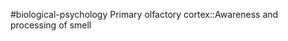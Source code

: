 #biological-psychology 
Primary olfactory cortex::Awareness and processing of smell
<!--SR:!2023-12-21,3,250-->